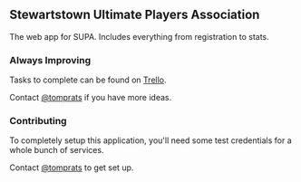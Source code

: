 ## Stewartstown Ultimate Players Association

The web app for SUPA. Includes everything from registration to stats.

### Always Improving

Tasks to complete can be found on [Trello].

Contact [@tomprats] if you have more ideas.

### Contributing

To completely setup this application, you'll need some test credentials for a whole bunch of services.

Contact [@tomprats] to get set up.

[@tomprats]:https://github.com/tomprats
[Trello]:https://trello.com/b/fufbcjR1/supa
